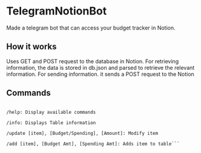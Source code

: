 # TelegramNotionBot
Made a telegram bot that can access your budget tracker in Notion.

## How it works 
Uses GET and POST request to the database in Notion. 
For retrieving information, the data is stored in db.json and parsed to retrieve the relevant information.
For sending information. it sends a POST request to the Notion


## Commands
```/start: Start the bot

/help: Display available commands

/info: Displays Table information

/update [item], [Budget/Spending], [Amount]: Modify item

/add [item], [Budget Amt], [Spending Amt]: Adds item to table```


